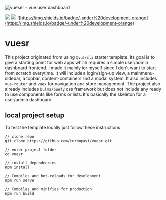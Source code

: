![vueser - vue user dashboard](https://raw.githubusercontent.com/turbopasi/vue-user-dashboard/master/readme/header-logo.png)

![](https://img.shields.io/badge/-Vue-green)  ![](https://img.shields.io/badge/made%20with-%E2%9D%A4-red) ![https://img.shields.io/badge/-under%20development-orange](https://img.shields.io/badge/-under%20development-orange)

# vuesr
This project originated from using `@vue/cli` starter template. Its goal is to give a starting point for web apps which requires a simple user/admin dashboard frontend. I made it mainly for myself since I don't want to start from scratch everytime. It will include a login/sign-up view, a mainmenu-sidebar, a topbar, content-containers and a modal system. It also includes `vue-router` and `vuex` for navigation and store management. The project also already includes `bulma/buefy` css framework but does not include any ready to use components like forms or lists. It's basically the skeleton for a user/admin dashboard. 

## local project setup
To test the template locally just follow these instructions
```
// clone repo
git clone https://github.com/turbopasi/vuesr.git

// enter project folder
cd vuesr

// install dependencies
npm install

// Compiles and hot-reloads for development
npm run serve

// Compiles and minifies for production
npm run build
```
